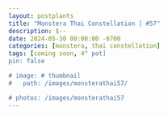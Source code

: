 ```yaml
---
layout: postplants
title: "Monstera Thai Constellation | #57"
description: $--
date: 2024-05-30 00:00:00 -0700
categories: [monstera, thai constellation]
tags: [coming soon, 4" pot]
pin: false

# image: # thumbnail
#   path: /images/monsterathai57/

# photos: /images/monsterathai57
---
```

